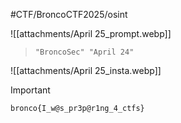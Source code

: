 #CTF/BroncoCTF2025/osint

![[attachments/April 25_prompt.webp]]

> `"BroncoSec" "April 24"`

![[attachments/April 25_insta.webp]]

> [!IMPORTANT]
> `bronco{I_w@s_pr3p@r1ng_4_ctfs}`